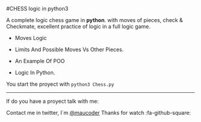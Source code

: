 #CHESS logic in python3

A complete logic chess game in **python**. with moves of pieces, check & Checkmate, excellent practice of logic in a full logic game.

- Moves Logic

- Limits And Possible Moves Vs Other Pieces.

- An Example Of POO

- Logic In Python.

You start the proyect with `python3 Chess.py`

------------
If do you have a proyect talk with me:

Contact me in twitter, I´m [@maucoder](http://twitter.com/Maucoder "@maucoder")
Thanks for watch :fa-github-square:
